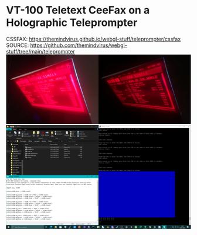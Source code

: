 # VT-100 Teletext CeeFax on a Holographic Teleprompter
CSSFAX: https://themindvirus.github.io/webgl-stuff/teleprompter/cssfax \
SOURCE: https://github.com/themindvirus/webgl-stuff/tree/main/teleprompter
![teleprompter](https://github.com/themindvirus/macropad/blob/archive/sketches/Teletext/teleprompter.jpg)
![screenshot](https://github.com/themindvirus/macropad/blob/archive/sketches/Teletext/screenshot.png)
